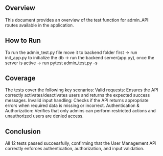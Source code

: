 ## Overview
This document provides an overview of the test function for admin_API routes available in the application. 

## How to Run
To run the admin_test.py file move it to backend folder first 
-> run init_app.py to initialize the db
-> run the backend server(app.py), once the server is active 
-> run pytest admin_test.py -s

## Coverage
The tests cover the following key scenarios:
Valid requests: Ensures the API correctly activates/deactivates users and returns the expected success messages.
Invalid input handling: Checks if the API returns appropriate errors when required data is missing or incorrect.
Authentication & Authorization: Verifies that only admins can perform restricted actions and unauthorized users are denied access.

## Conclusion
All 12 tests passed successfully, confirming that the User Management API correctly enforces authentication, authorization, and input validation.

